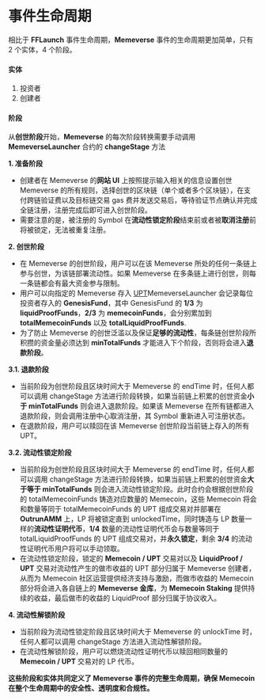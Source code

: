 # 事件生命周期

相比于 **FFLaunch** 事件生命周期，**Memeverse** 事件的生命周期更加简单，只有 2 个实体，4 个阶段。

#### 实体

1. 投资者
2. 创建者

#### 阶段

从**创世阶段**开始，**Memeverse** 的每次阶段转换需要手动调用 **MemeverseLauncher** 合约的 **changeStage** 方法

**1. 准备阶段**

* 创建者在 Memeverse 的**网站 UI** 上按照提示输入相关的信息设置创世 Memeverse 的所有规则，选择创世的区块链（单个或者多个区块链），在支付跨链验证费以及目标链交易 gas 费并发送交易后，等待验证节点确认并完成全链注册，注册完成后即可进入创世阶段。
* 需要注意的是，被注册的 Symbol 在**流动性锁定阶段**结束前或者被**取消注册**前将被锁定，无法被重复注册。

**2. 创世阶段**

* 在 Memeverse 的创世阶段，用户可以在该 Memeverse 所处的任何一条链上参与创世，为该链部署流动性。如果 Memeverse 在多条链上进行创世，则每一条链都会有最大资金参与限制。
* 用户可以向指定的 Memeverse 存入 [UPT](../outstake/yield-tokenization/pt.md)MemeverseLauncher 会记录每位投资者存入的 **GenesisFund**，其中 GenesisFund 的 **1/3** 为 **liquidProofFunds**，**2/3** 为 **memecoinFunds**，会分别累加到 **totalMemecoinFunds** 以及 **totalLiquidProofFunds**.
* 为了防止 Memeverse 的创世泛滥以及保证**足够的流动性**，每条链创世阶段所积攒的资金量必须达到 **minTotalFunds** 才能进入下个阶段，否则将会进入**退款阶段**。

**3.1. 退款阶段**

* 当前阶段为创世阶段且区块时间大于 Memeverse 的 endTime 时，任何人都可以调用 changeStage 方法进行阶段转换，如果当前链上积累的创世资金**小于 minTotalFunds** 则会进入退款阶段。如果该 Memeverse 在所有链都进入退款阶段，则会调用注册中心取消注册，其 Symbol 重新进入可注册状态。
* 在退款阶段，用户可以赎回在该 Memeverse 创世阶段当前链上存入的所有 UPT。

**3.2. 流动性锁定阶段**

* 当前阶段为创世阶段且区块时间大于 Memeverse 的 endTime 时，任何人都可以调用 changeStage 方法进行阶段转换，如果当前链上积累的创世资金**大于等于 minTotalFunds** 则会进入流动性锁定阶段。此时合约会根据创世阶段的 totalMemecoinFunds 铸造对应数量的 Memecoin，这些 Memecoin 将会和数量等同于 totalMemecoinFunds 的 UPT 组成交易对并部署在 **OutrunAMM** 上，LP 将被锁定直到 unlockedTime，同时铸造与 LP 数量一样的**流动性证明代币**，**1/4** 数量的流动性证明代币会与数量等同于 totalLiquidProofFunds 的 UPT 组成交易对，并**永久锁定**，剩余 **3/4** 的流动性证明代币用户将可以手动领取。
* 在流动性锁定阶段，锁定的 **Memecoin / UPT** 交易对以及 **LiquidProof / UPT** 交易对流动性产生的做市收益的 UPT 部分归属于 Memeverse 创建者，从而为 Memecoin 社区运营提供经济支持与激励，而做市收益的 Memecoin 部分将会进入各自链上的 **Memeverse 金库**，为 **Memecoin Staking** 提供持续的收益，最后做市的收益的 LiquidProof 部分归属于协议收入。

**4. 流动性解锁阶段**

* 当前阶段为流动性锁定阶段且区块时间大于 Memeverse 的 unlockTime 时，任何人都可以调用 changeStage 方法进入流动性解锁阶段。
* 在流动性解锁阶段，用户可以燃烧流动性证明代币以赎回相同数量的 **Memecoin / UPT** 交易对的 LP 代币。

**这些阶段和实体共同定义了 Memeverse 事件的完整生命周期，确保 Memecoin 在整个生命周期中的安全性、透明度和合规性。**
